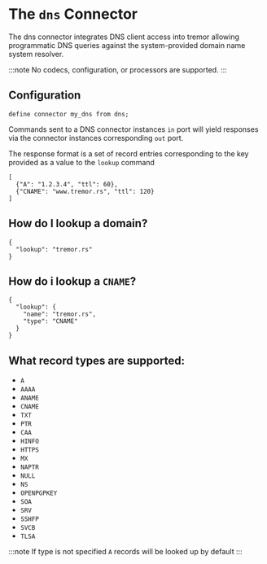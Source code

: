 # The `dns` Connector

The dns connector integrates DNS client access into tremor allowing programmatic DNS queries
against the system-provided domain name system  resolver.

:::note
No codecs, configuration, or processors are supported.
:::


## Configuration

```troy
define connector my_dns from dns;
```

Commands sent to a DNS connector instances `in` port will yield responses via the connector
instances corresponding `out` port.

The response format is a set of record entries corresponding to the key provided as a value to
the `lookup` command

```tremor
[
  {"A": "1.2.3.4", "ttl": 60},
  {"CNAME": "www.tremor.rs", "ttl": 120}
]
```

## How do I lookup a domain?

```tremor
{
  "lookup": "tremor.rs"
}
```

## How do i lookup a `CNAME`?

```tremor
{
  "lookup": {
    "name": "tremor.rs",
    "type": "CNAME"
  }
}
```

## What record types are supported:

* `A`
* `AAAA`
* `ANAME`
* `CNAME`
* `TXT`
* `PTR`
* `CAA`
* `HINFO`
* `HTTPS`
* `MX`
* `NAPTR`
* `NULL`
* `NS`
* `OPENPGPKEY`
* `SOA`
* `SRV`
* `SSHFP`
* `SVCB`
* `TLSA`

:::note
If type is not specified `A` records will be looked up by default
:::


